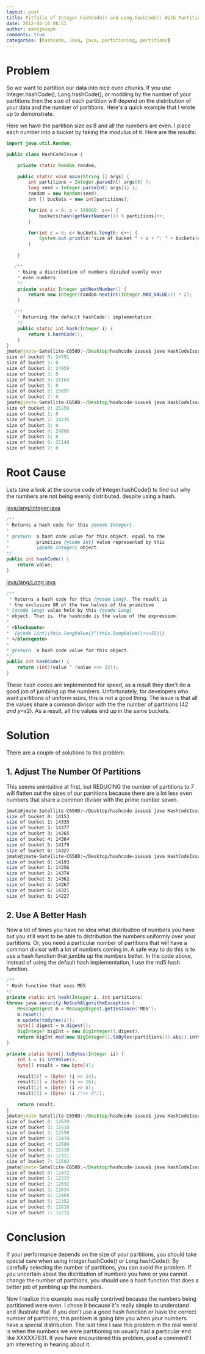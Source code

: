 ```yaml
---
layout: post
title: Pitfalls of Integer.hashCode() and Long.hashCode() With Partitioning
date: 2012-04-16 08:51
author: matejoseph
comments: true
categories: [hashcode, Java, java, partitioning, partitions]
---
```

<h1>Problem</h1>
So we want to partition our data into nice even chunks. If you use Integer.hashCode(), Long.hashCode(), or modding by the number of your partitions then the size of each partition will depend on the distribution of your data and the number of partitions. Here's a quick example that I wrote up to demonstrate.

Here we have the partition size as 8 and all the numbers are even. I place each number into a bucket by taking the modulus of it. Here are the results:

```java
import java.util.Random;

public class HashCodeIssue {

    private static Random random;

    public static void main(String [] args) {
        int partitions = Integer.parseInt( args[0] );
        long seed = Integer.parseInt( args[1] );
        random = new Random(seed);
        int [] buckets = new int[partitions];

        for(int c = 0; c < 100000; c++) {
            buckets[hash(getNextNumber()) % partitions]++;
        }

        for(int c = 0; c< buckets.length; c++) {
            System.out.println('size of bucket ' + c + ': ' + buckets[c]);
        }

    }

   /**
    * Using a distribution of numbers divided evenly over
    * even numbers.
    */
    private static Integer getNextNumber() {
        return new Integer(random.nextInt(Integer.MAX_VALUE/2) * 2);
    }

   /**
    * Returning the default hashCode() implementation.
    */
    public static int hash(Integer i) {
        return i.hashCode();
    }
}
jmate@jmate-Satellite-C650D:~/Desktop/hashcode-issue$ java HashCodeIssue 8 890453985
size of bucket 0: 24781
size of bucket 1: 0
size of bucket 2: 24959
size of bucket 3: 0
size of bucket 4: 25163
size of bucket 5: 0
size of bucket 6: 25097
size of bucket 7: 0
jmate@jmate-Satellite-C650D:~/Desktop/hashcode-issue$ java HashCodeIssue 8 234985345
size of bucket 0: 25250
size of bucket 1: 0
size of bucket 2: 24735
size of bucket 3: 0
size of bucket 4: 24866
size of bucket 5: 0
size of bucket 6: 25149
size of bucket 7: 0
```

<h1>Root Cause</h1>
Lets take a look at the source code of Integer.hashCode() to find out why the numbers are not being evenly distributed, despite using a hash.

<a title="java/lang/Integer.java" href="http://www.docjar.com/html/api/java/lang/Integer.java.html" target="_blank">java/lang/Integer.java</a>

```java
/**
* Returns a hash code for this {@code Integer}.
*
* @return  a hash code value for this object, equal to the
*          primitive {@code int} value represented by this
*          {@code Integer} object.
*/
public int hashCode() {
    return value;
}
```

<a title="java/lang/Long.java" href="http://www.docjar.com/html/api/java/lang/Long.java.html" target="_blank">java/lang/Long.java</a>

```java
/**
 * Returns a hash code for this {@code Long}. The result is
 * the exclusive OR of the two halves of the primitive
* {@code long} value held by this {@code Long}
* object. That is, the hashcode is the value of the expression:
*
* <blockquote>
*  {@code (int)(this.longValue()^(this.longValue()>>>32))}
* </blockquote>
*
* @return  a hash code value for this object.
*/
public int hashCode() {
    return (int)(value ^ (value >>> 32));
}
```

These hash codes are implemented for speed, as a result they don't do a good job of jumbling up the numbers. Unfortunately, for developers who want partitions of uniform sizes, this is not a good thing. The issue is that all the values share a common divisor with the the number of partitions (4*2 and y=x*2). As a result, all the values end up in the same buckets.
<h1>Solution</h1>
There are a couple of solutions to this problem.
<h2>1. Adjust The Number Of Partitions</h2>
This seems unintuitive at first, but REDUCING the number of partitions to 7 will flatten out the sizes of our partitions because there are a lot less even numbers that share a common divisor with the prime number seven.

```bash
jmate@jmate-Satellite-C650D:~/Desktop/hashcode-issue$ java HashCodeIssue 7 890453985
size of bucket 0: 14153
size of bucket 1: 14335
size of bucket 2: 14377
size of bucket 3: 14265
size of bucket 4: 14364
size of bucket 5: 14179
size of bucket 6: 14327
jmate@jmate-Satellite-C650D:~/Desktop/hashcode-issue$ java HashCodeIssue 7 234985345
size of bucket 0: 14193
size of bucket 1: 14256
size of bucket 2: 14374
size of bucket 3: 14362
size of bucket 4: 14267
size of bucket 5: 14321
size of bucket 6: 14227
```
<h2>2. Use A Better Hash</h2>
Now a lot of times you have no idea what distribution of numbers you have but you still want to be able to distribution the numbers uniformly over your partitions. Or, you need a particular number of partitions that will have a common divisor with a lot of numbers coming in. A safe way to do this is to use a hash function that jumble up the numbers better. In the code above, instead of using the default hash implementation, I use the md5 hash function.

```java
/**
* Hash function that uses MD5.
*/
private static int hash(Integer i, int partitions)
throws java.security.NoSuchAlgorithmException {
    MessageDigest m = MessageDigest.getInstance('MD5');
    m.reset();
    m.update(toBytes(i));
    byte[] digest = m.digest();
    BigInteger bigInt = new BigInteger(1,digest);
    return bigInt.mod(new BigInteger(1,toBytes(partitions))).abs().intValue();
}

private static byte[] toBytes(Integer ii) {
    int i = ii.intValue();
    byte[] result = new byte[4];

    result[0] = (byte) (i >> 24);
    result[1] = (byte) (i >> 16);
    result[2] = (byte) (i >> 8);
    result[3] = (byte) (i /*>> 0*/);

    return result;
}
jmate@jmate-Satellite-C650D:~/Desktop/hashcode-issue$ java HashCodeIssue 8 890453985
size of bucket 0: 12629
size of bucket 1: 12510
size of bucket 2: 12550
size of bucket 3: 12470
size of bucket 4: 12689
size of bucket 5: 12339
size of bucket 6: 12311
size of bucket 7: 12502
jmate@jmate-Satellite-C650D:~/Desktop/hashcode-issue$ java HashCodeIssue 8 234985345
size of bucket 0: 12472
size of bucket 1: 12533
size of bucket 2: 12632
size of bucket 3: 12634
size of bucket 4: 12489
size of bucket 5: 12352
size of bucket 6: 12616
size of bucket 7: 12272
```

<h1>Conclusion</h1>
If your performance depends on the size of your partitions, you should take special care when using Integer.hashCode() or Long.hashCode(). By carefully selecting the number of partitions, you can avoid the problem. If you uncertain about the distribution of numbers you have or you cannot change the number of partitions, you should use a hash function that does a better job of jumbling up the numbers.

Now I realize this example was really contrived because the numbers being partitioned were even. I chose it because it's really simple to understand and illustrate that  if you don't use a good hash function or have the correct number of partitions, this problem is going bite you when your numbers have a special distribution. The last time I saw this problem in the real world is when the numbers we were partitioning on usually had a particular end like XXXXX7831. If you have encountered this problem, post a comment! I am interesting in hearing about it.


